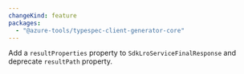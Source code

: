 ```yaml
---
changeKind: feature
packages:
  - "@azure-tools/typespec-client-generator-core"
---
```


Add a `resultProperties` property to `SdkLroServiceFinalResponse` and deprecate `resultPath` property.